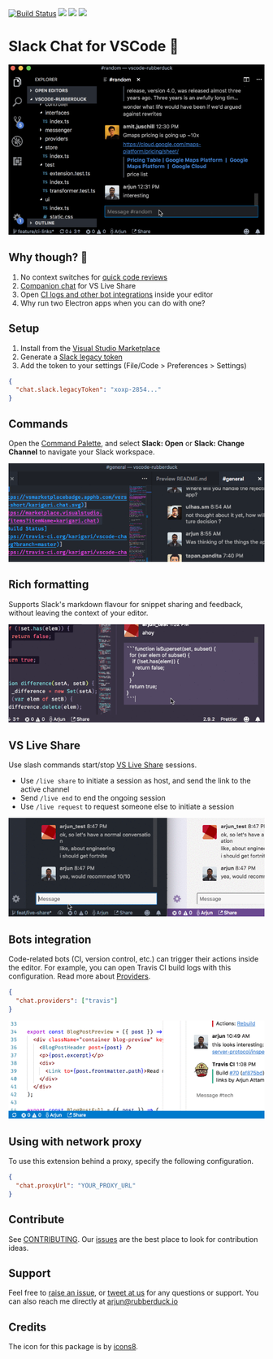 [![Build Status](https://travis-ci.org/karigari/vscode-chat.svg?branch=master)](https://travis-ci.org/karigari/vscode-chat)
[![](https://vsmarketplacebadge.apphb.com/installs/karigari.chat.svg)](https://marketplace.visualstudio.com/items?itemName=karigari.chat)
[![](https://img.shields.io/vscode-marketplace/r/karigari.chat.svg)](https://marketplace.visualstudio.com/items?itemName=karigari.chat)
[![](https://img.shields.io/badge/join-slack-orange.svg)](https://join.slack.com/t/karigarihq/shared_invite/enQtMzM5NzQxNjQxNTA1LTM0ZDFhNWQ3YmEyYmExZTY1ODJmM2U3NzExM2E0YmQxODcxYTgwYzczOTVkOGY5ODk2MWE0MzE2ODliNGU1ZDc)

# Slack Chat for VSCode 💬

![Demo gif](public/example-v2.gif)

## Why though? 🤔

1.  No context switches for [quick code reviews](#rich-formatting)
2.  [Companion chat](#vs-live-share) for VS Live Share
3.  Open [CI logs and other bot integrations](#bots-integration) inside your editor
4.  Why run two Electron apps when you can do with one?

## Setup

1.  Install from the [Visual Studio Marketplace](https://marketplace.visualstudio.com/items?itemName=karigari.chat)
2.  Generate a [Slack legacy token](https://api.slack.com/custom-integrations/legacy-tokens)
3.  Add the token to your settings (File/Code > Preferences > Settings)

```json
{
  "chat.slack.legacyToken": "xoxp-2854..."
}
```

## Commands

Open the [Command Palette](https://code.visualstudio.com/docs/getstarted/userinterface#_command-palette), and select **Slack: Open** or **Slack: Change Channel** to navigate your Slack workspace.

![Slack commands](public/commands.gif)

## Rich formatting

Supports Slack's markdown flavour for snippet sharing and feedback, without leaving the context of your editor.

![Markdown](public/markdown.gif)

## VS Live Share

Use slash commands start/stop [VS Live Share](https://visualstudio.microsoft.com/services/live-share/) sessions.

- Use `/live share` to initiate a session as host, and send the link to the active channel
- Send `/live end` to end the ongoing session
- Use `/live request` to request someone else to initiate a session

![Live Share](public/live-share.gif)

## Bots integration

Code-related bots (CI, version control, etc.) can trigger their actions inside the editor. For example, you can open Travis CI build logs with this configuration. Read more about [Providers](CONTRIBUTING.md#providers).

```json
{
  "chat.providers": ["travis"]
}
```

![Travis CI logs](public/ci.gif)

## Using with network proxy

To use this extension behind a proxy, specify the following configuration.

```json
{
  "chat.proxyUrl": "YOUR_PROXY_URL"
}
```

## Contribute

See [CONTRIBUTING](CONTRIBUTING.md). Our [issues](https://github.com/karigari/vscode-chat/issues) are the best place to look for contribution ideas.

## Support

Feel free to [raise an issue](https://github.com/karigari/vscode-chat/issues), or [tweet at us](https://twitter.com/getrubberduck) for any questions or support. You can also reach me directly at arjun@rubberduck.io

## Credits

The icon for this package is by [icons8](https://icons8.com).
